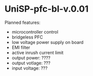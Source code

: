 UniSP-pfc-bl-v.0.01
====================

Planned features:

- microcontroller control
- bridgeless PFC
- low voltage power supply on board
- EMI filter
- active inrush current limit
- output power: ????
- output votlage: ???
- input voltage: ???
